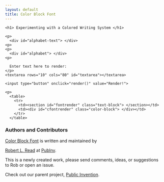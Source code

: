 ```yaml
---
layout: default
title: Color Block Font
---
```

    

<link rel="stylesheet" href="./stylesheets/color-block.css">
<script src="./javascripts/colorize.js"></script>

<style>
 .text-block {
    font-family: "Courier";
font-size: 22px;
text-align: left;
}
</style>
     
  <div id="content-wrapper">
    <div class="inner clearfix">
      <section id="main-content">
	<section id="textsection" style="{border: red;}">
	</section>

	<h1> Experimenting with a Colored Writing System </h1>    

	<p>
	  <div id="alphabet-text"> </div>
	<p>
	<p>
	  <div id="alphabet"> </div>
	<p>

	  Enter text here to render:
	</p>
	<textarea rows="10" cols="80" id="textarea"></textarea>
	
	<input type="button" onclick="render()" value="Render!">

	<p>
	  <table>
	    <tr>
	      <td><section id="fontrender" class="text-block"> </section></td>
	      <td><div id="cfontrender" class="color-block"> </div></td>
	    </tr>
	  </table>

<h3>
  <a id="authors-and-contributors" class="anchor" href="#authors-and-contributors" aria-hidden="true"><span aria-hidden="true" class="octicon octicon-link"></span></a>Authors and Contributors</h3>

<p><a href="https://github.com/PubInv/color-block-font">Color Block Font</a> is written and maintained by

  <a href="mailto:read.robert@gmail.com">Robert L. Read</a> at <a href="https://github.com/PubInv">PubInv</a>.</p>

<p> This is a newly created work, please send comments, ideas, or suggestions to Rob or open an issue.</p>

<p>Check out our parent project, <a href="https://pubinv.github.io/PubInv">Public Invention</a>.</p>

<script>
      
$("#textarea").val(ozymandias);
render();

var alphabet = "AaBbCcDdEeFfHhIiJjKkLlMmNnOoPpQqRrSsTtUuVvWwXxYyZz";
$("#alphabet-text").html(alphabet);
$("#alphabet").html(colorize(alphabet));
</script>

  

